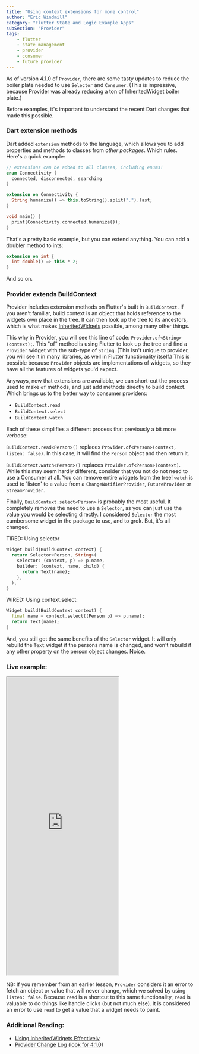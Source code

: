 ```yaml
---
title: "Using context extensions for more control"
author: "Eric Windmill"
category: "Flutter State and Logic Example Apps"
subSection: "Provider"
tags:
    - flutter
    - state management
    - provider
    - consumer
    - future provider
---
```


As of version 4.1.0 of `Provider`, there are some tasty updates to reduce the boiler plate needed to use `Selector` and `Consumer`. (This is impressive, because Provider was already reducing a ton of InheritedWidget boiler plate.)

Before examples, it's important to understand the recent Dart changes that made this possible.  

### Dart extension methods

Dart added `extension` methods to the language, which allows you to add properties and methods to classes from _other packages_. Which rules. Here's a quick example:

```dart
// extensions can be added to all classes, including enums!
enum Connectivity {
  connected, disconnected, searching
}

extension on Connectivity {
  String humanize() => this.toString().split(".").last;
}

void main() {
  print(Connectivity.connected.humanize());
}
```   

That's a pretty basic example, but you can extend anything. You can add a doubler method to ints:

```dart
extension on int {
  int double() => this * 2;
}
```

And so on.

### Provider extends BuildContext 

Provider includes extension methods on Flutter's built in `BuildContext`. If you aren't familiar, build context is an object that holds reference to the widgets own place in the tree. It can then look up the tree to its ancestors, which is what makes [InheritedWidgets](https://ericwindmill.com/articles/inherited_widget/) possible, among many other things. 

This why in Provider, you will see this line of code: `Provider.of<String>(context);`. This "of" method is using Flutter to look up the tree and find a `Provider` widget with the sub-type of `String`. (This isn't unique to provider, you will see it in many libraries, as well in Flutter functionality itself.) This is possible because `Provider` objects are implementations of widgets, so they have all the features of widgets you'd expect.

Anyways, now that extensions are available, we can short-cut the process used to make `of` methods, and just add methods directly to build context. Which brings us to the better way to consumer providers:

- `BuildContext.read`
- `BuildContext.select`
- `BuildContext.watch`

Each of these simplifies a different process that previously a bit more verbose:

`BuildContext.read<Person>()` replaces `Provider.of<Person>(context, listen: false)`.  In this case, it will find the `Person` object and then return it.

`BuildContext.watch<Person>()` replaces `Provider.of<Person>(context)`. While this may seem hardly different, consider that you not do not need to use a Consumer at all. You can remove entire widgets from the tree! `watch` is used to 'listen' to a value from a  `ChangeNotifierProvider`, `FutureProvider` or `StreamProvider`.

Finally, `BuildContext.select<Person>` is probably the most useful. It completely removes the need to use a `Selector`, as you can just use the value you would be selecting directly. I considered `Selector` the most cumbersome widget in the package to use, and to grok. But, it's all changed.

TIRED: Using selector
```dart
Widget build(BuildContext context) {
  return Selector<Person, String>(
    selector: (context, p) => p.name,
    builder: (context, name, child) {
      return Text(name);
    },
  ),
}
``` 

WIRED: Using context.select: 
```dart
Widget build(BuildContext context) {
  final name = context.select((Person p) => p.name);
  return Text(name);
}
```

And, you still get the same benefits of the `Selector` widget. It will only rebuild the `Text` widget if the persons name is changed, and won't rebuild if any other property on the person object changes. Noice.

### Live example:

<iframe style="height:800px" src="https://dartpad.dev/embed-flutter.html?theme=dark&run=true&split=60&id=2370deee8e452192c1a310fcac3b0aa2"></iframe>

NB: If you remember from an earlier lesson, `Provider` considers it an error to fetch an object or value that will never change, which we solved by using `listen: false`. Because `read` is a shortcut to this same functionality, `read` is valuable to do things like handle clicks (but not much else). It is considered an error to use `read` to get a value that a widget needs to paint.

### Additional Reading:

- [Using InheritedWidgets Effectively](https://ericwindmill.com/articles/inherited_widget/)
- [Provider Change Log (look for 4.1.0)](https://pub.dev/packages/provider#-changelog-tab-)